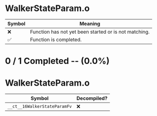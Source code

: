 # WalkerStateParam.o
| Symbol | Meaning 
| ------------- | ------------- 
| :x: | Function has not yet been started or is not matching. 
| :white_check_mark: | Function is completed. 


# 0 / 1 Completed -- (0.0%)
# WalkerStateParam.o
| Symbol | Decompiled? |
| ------------- | ------------- |
| `__ct__16WalkerStateParamFv` | :x: |
